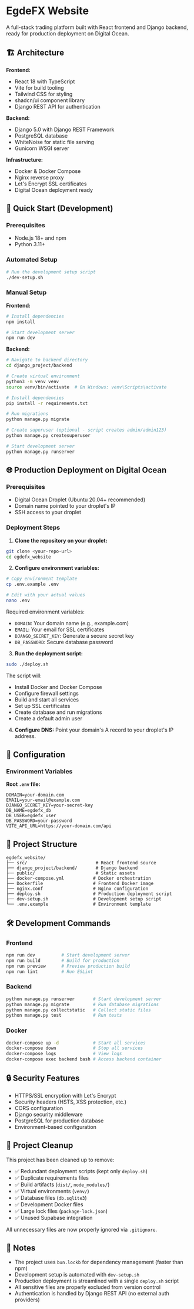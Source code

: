 # EgdeFX Website

A full-stack trading platform built with React frontend and Django backend, ready for production deployment on Digital Ocean.

## 🏗️ Architecture

**Frontend:**
- React 18 with TypeScript
- Vite for build tooling
- Tailwind CSS for styling
- shadcn/ui component library
- Django REST API for authentication

**Backend:**
- Django 5.0 with Django REST Framework
- PostgreSQL database
- WhiteNoise for static file serving
- Gunicorn WSGI server

**Infrastructure:**
- Docker & Docker Compose
- Nginx reverse proxy
- Let's Encrypt SSL certificates
- Digital Ocean deployment ready

## 🚀 Quick Start (Development)

### Prerequisites
- Node.js 18+ and npm
- Python 3.11+

### Automated Setup
```bash
# Run the development setup script
./dev-setup.sh
```

### Manual Setup

**Frontend:**
```bash
# Install dependencies
npm install

# Start development server
npm run dev
```

**Backend:**
```bash
# Navigate to backend directory
cd django_project/backend

# Create virtual environment
python3 -m venv venv
source venv/bin/activate  # On Windows: venv\Scripts\activate

# Install dependencies
pip install -r requirements.txt

# Run migrations
python manage.py migrate

# Create superuser (optional - script creates admin/admin123)
python manage.py createsuperuser

# Start development server
python manage.py runserver
```

## 🌐 Production Deployment on Digital Ocean

### Prerequisites
- Digital Ocean Droplet (Ubuntu 20.04+ recommended)
- Domain name pointed to your droplet's IP
- SSH access to your droplet

### Deployment Steps

1. **Clone the repository on your droplet:**
```bash
git clone <your-repo-url>
cd egdefx_website
```

2. **Configure environment variables:**
```bash
# Copy environment template
cp .env.example .env

# Edit with your actual values
nano .env
```

Required environment variables:
- `DOMAIN`: Your domain name (e.g., example.com)
- `EMAIL`: Your email for SSL certificates
- `DJANGO_SECRET_KEY`: Generate a secure secret key
- `DB_PASSWORD`: Secure database password

3. **Run the deployment script:**
```bash
sudo ./deploy.sh
```

The script will:
- Install Docker and Docker Compose
- Configure firewall settings
- Build and start all services
- Set up SSL certificates
- Create database and run migrations
- Create a default admin user

4. **Configure DNS:**
Point your domain's A record to your droplet's IP address.

## 🔧 Configuration

### Environment Variables

**Root `.env` file:**
```env
DOMAIN=your-domain.com
EMAIL=your-email@example.com
DJANGO_SECRET_KEY=your-secret-key
DB_NAME=egdefx_db
DB_USER=egdefx_user
DB_PASSWORD=your-password
VITE_API_URL=https://your-domain.com/api
```

## 📁 Project Structure

```
egdefx_website/
├── src/                          # React frontend source
├── django_project/backend/       # Django backend
├── public/                       # Static assets
├── docker-compose.yml           # Docker orchestration
├── Dockerfile                   # Frontend Docker image
├── nginx.conf                   # Nginx configuration
├── deploy.sh                    # Production deployment script
├── dev-setup.sh                 # Development setup script
└── .env.example                 # Environment template
```

## 🛠️ Development Commands

### Frontend
```bash
npm run dev          # Start development server
npm run build        # Build for production
npm run preview      # Preview production build
npm run lint         # Run ESLint
```

### Backend
```bash
python manage.py runserver       # Start development server
python manage.py migrate         # Run database migrations
python manage.py collectstatic   # Collect static files
python manage.py test            # Run tests
```

### Docker
```bash
docker-compose up -d             # Start all services
docker-compose down              # Stop all services
docker-compose logs              # View logs
docker-compose exec backend bash # Access backend container
```

## 🔒 Security Features

- HTTPS/SSL encryption with Let's Encrypt
- Security headers (HSTS, XSS protection, etc.)
- CORS configuration
- Django security middleware
- PostgreSQL for production database
- Environment-based configuration

## 🧹 Project Cleanup

This project has been cleaned up to remove:
- ✅ Redundant deployment scripts (kept only `deploy.sh`)
- ✅ Duplicate requirements files
- ✅ Build artifacts (`dist/`, `node_modules/`)
- ✅ Virtual environments (`venv/`)
- ✅ Database files (`db.sqlite3`)
- ✅ Development Docker files
- ✅ Large lock files (`package-lock.json`)
- ✅ Unused Supabase integration

All unnecessary files are now properly ignored via `.gitignore`.

## 📝 Notes

- The project uses `bun.lockb` for dependency management (faster than npm)
- Development setup is automated with `dev-setup.sh`
- Production deployment is streamlined with a single `deploy.sh` script
- All sensitive files are properly excluded from version control
- Authentication is handled by Django REST API (no external auth providers)
